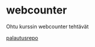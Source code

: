 # webcounter
Ohtu kurssin webcounter tehtävät

[palautusrepo](https://github.com/Reidforbus/palautusrepositorio)
